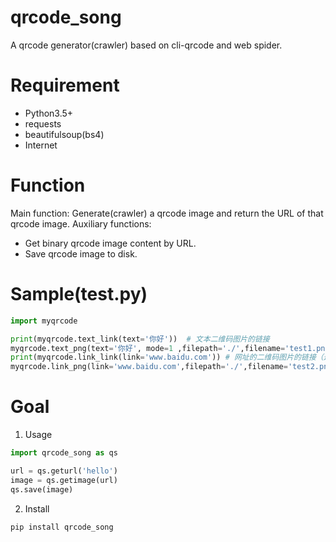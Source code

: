 # qrcode_song
A qrcode generator(crawler) based on cli-qrcode and web spider.

# Requirement
* Python3.5+
* requests
* beautifulsoup(bs4)
* Internet

# Function
Main function: Generate(crawler) a qrcode image and return the URL of that qrcode image.
Auxiliary functions:
* Get binary qrcode image content by URL.
* Save qrcode image to disk.

# Sample(test.py)
```Python
import myqrcode

print(myqrcode.text_link(text='你好'))  # 文本二维码图片的链接
myqrcode.text_png(text='你好', mode=1 ,filepath='./',filename='test1.png')  # 二维码图片保存到本地，mode调整美化模式
print(myqrcode.link_link(link='www.baidu.com')) # 网址的二维码图片的链接（这里不要加http://或者https://）
myqrcode.link_png(link='www.baidu.com',filepath='./',filename='test2.png') # 实际上函数还会返回图片的二进制存储
```

# Goal
1. Usage
```Python
import qrcode_song as qs

url = qs.geturl('hello')
image = qs.getimage(url)
qs.save(image)
```
2. Install
```
pip install qrcode_song
```